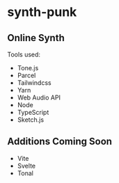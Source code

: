 # synth-punk

## Online Synth

Tools used:

- Tone.js
- Parcel
- Tailwindcss
- Yarn
- Web Audio API
- Node
- TypeScript
- Sketch.js

## Additions Coming Soon

- Vite
- Svelte
- Tonal
